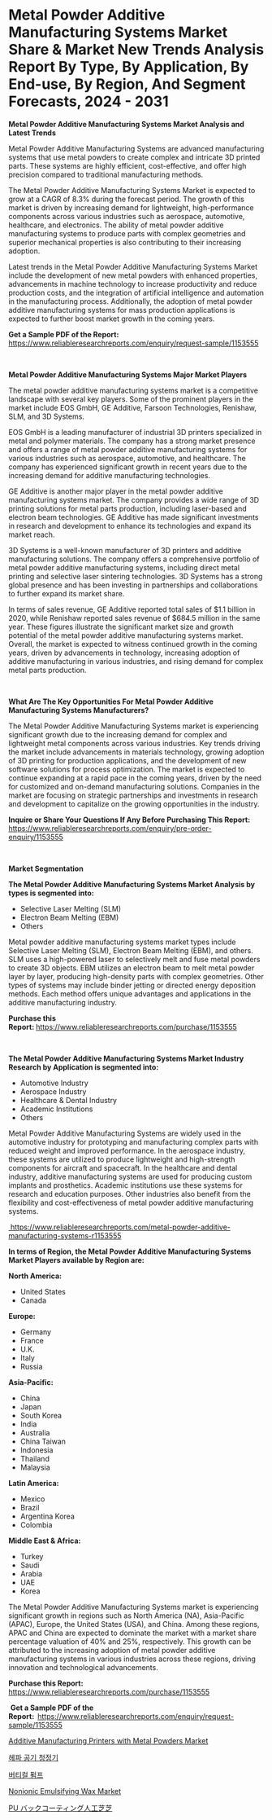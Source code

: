 <p><h1>Metal Powder Additive Manufacturing Systems Market Share & Market New Trends Analysis Report By Type, By Application, By End-use, By Region, And Segment Forecasts, 2024 - 2031</h1></p><p><strong>Metal Powder Additive Manufacturing Systems Market Analysis and Latest Trends</strong></p>
<p><p>Metal Powder Additive Manufacturing Systems are advanced manufacturing systems that use metal powders to create complex and intricate 3D printed parts. These systems are highly efficient, cost-effective, and offer high precision compared to traditional manufacturing methods.</p><p>The Metal Powder Additive Manufacturing Systems Market is expected to grow at a CAGR of 8.3% during the forecast period. The growth of this market is driven by increasing demand for lightweight, high-performance components across various industries such as aerospace, automotive, healthcare, and electronics. The ability of metal powder additive manufacturing systems to produce parts with complex geometries and superior mechanical properties is also contributing to their increasing adoption.</p><p>Latest trends in the Metal Powder Additive Manufacturing Systems Market include the development of new metal powders with enhanced properties, advancements in machine technology to increase productivity and reduce production costs, and the integration of artificial intelligence and automation in the manufacturing process. Additionally, the adoption of metal powder additive manufacturing systems for mass production applications is expected to further boost market growth in the coming years.</p></p>
<p><strong>Get a Sample PDF of the Report:&nbsp;</strong> <a href="https://www.reliableresearchreports.com/enquiry/request-sample/1153555">https://www.reliableresearchreports.com/enquiry/request-sample/1153555</a></p>
<p>&nbsp;</p>
<p><strong>Metal Powder Additive Manufacturing Systems Major Market Players</strong></p>
<p><p>The metal powder additive manufacturing systems market is a competitive landscape with several key players. Some of the prominent players in the market include EOS GmbH, GE Additive, Farsoon Technologies, Renishaw, SLM, and 3D Systems. </p><p>EOS GmbH is a leading manufacturer of industrial 3D printers specialized in metal and polymer materials. The company has a strong market presence and offers a range of metal powder additive manufacturing systems for various industries such as aerospace, automotive, and healthcare. The company has experienced significant growth in recent years due to the increasing demand for additive manufacturing technologies.</p><p>GE Additive is another major player in the metal powder additive manufacturing systems market. The company provides a wide range of 3D printing solutions for metal parts production, including laser-based and electron beam technologies. GE Additive has made significant investments in research and development to enhance its technologies and expand its market reach.</p><p>3D Systems is a well-known manufacturer of 3D printers and additive manufacturing solutions. The company offers a comprehensive portfolio of metal powder additive manufacturing systems, including direct metal printing and selective laser sintering technologies. 3D Systems has a strong global presence and has been investing in partnerships and collaborations to further expand its market share.</p><p>In terms of sales revenue, GE Additive reported total sales of $1.1 billion in 2020, while Renishaw reported sales revenue of $684.5 million in the same year. These figures illustrate the significant market size and growth potential of the metal powder additive manufacturing systems market. Overall, the market is expected to witness continued growth in the coming years, driven by advancements in technology, increasing adoption of additive manufacturing in various industries, and rising demand for complex metal parts production.</p></p>
<p>&nbsp;</p>
<p><strong>What Are The Key Opportunities For Metal Powder Additive Manufacturing Systems Manufacturers?</strong></p>
<p><p>The Metal Powder Additive Manufacturing Systems market is experiencing significant growth due to the increasing demand for complex and lightweight metal components across various industries. Key trends driving the market include advancements in materials technology, growing adoption of 3D printing for production applications, and the development of new software solutions for process optimization. The market is expected to continue expanding at a rapid pace in the coming years, driven by the need for customized and on-demand manufacturing solutions. Companies in the market are focusing on strategic partnerships and investments in research and development to capitalize on the growing opportunities in the industry.</p></p>
<p><strong>Inquire or Share Your Questions If Any Before Purchasing This Report:</strong> <a href="https://www.reliableresearchreports.com/enquiry/pre-order-enquiry/1153555">https://www.reliableresearchreports.com/enquiry/pre-order-enquiry/1153555</a></p>
<p>&nbsp;</p>
<p><strong>Market Segmentation</strong></p>
<p><strong>The Metal Powder Additive Manufacturing Systems Market Analysis by types is segmented into:</strong></p>
<p><ul><li>Selective Laser Melting (SLM)</li><li>Electron Beam Melting (EBM)</li><li>Others</li></ul></p>
<p><p>Metal powder additive manufacturing systems market types include Selective Laser Melting (SLM), Electron Beam Melting (EBM), and others. SLM uses a high-powered laser to selectively melt and fuse metal powders to create 3D objects. EBM utilizes an electron beam to melt metal powder layer by layer, producing high-density parts with complex geometries. Other types of systems may include binder jetting or directed energy deposition methods. Each method offers unique advantages and applications in the additive manufacturing industry.</p></p>
<p><strong>Purchase this Report:&nbsp;</strong><a href="https://www.reliableresearchreports.com/purchase/1153555">https://www.reliableresearchreports.com/purchase/1153555</a></p>
<p>&nbsp;</p>
<p><strong>The Metal Powder Additive Manufacturing Systems Market Industry Research by Application is segmented into:</strong></p>
<p><ul><li>Automotive Industry</li><li>Aerospace Industry</li><li>Healthcare & Dental Industry</li><li>Academic Institutions</li><li>Others</li></ul></p>
<p><p>Metal Powder Additive Manufacturing Systems are widely used in the automotive industry for prototyping and manufacturing complex parts with reduced weight and improved performance. In the aerospace industry, these systems are utilized to produce lightweight and high-strength components for aircraft and spacecraft. In the healthcare and dental industry, additive manufacturing systems are used for producing custom implants and prosthetics. Academic institutions use these systems for research and education purposes. Other industries also benefit from the flexibility and cost-effectiveness of metal powder additive manufacturing systems.</p></p>
<p><a href="https://www.reliableresearchreports.com/metal-powder-additive-manufacturing-systems-r1153555">&nbsp;https://www.reliableresearchreports.com/metal-powder-additive-manufacturing-systems-r1153555</a></p>
<p><strong>In terms of Region, the Metal Powder Additive Manufacturing Systems Market Players available by Region are:</strong></p>
<p>
    <p> <strong> North America: </strong>
        <ul>
            <li>United States</li>
            <li>Canada</li>
        </ul>
        </p> 
    <p> <strong> Europe: </strong>
        <ul>
            <li>Germany</li>
            <li>France</li>
            <li>U.K.</li>
            <li>Italy</li>
            <li>Russia</li>
        </ul>
        </p> 
    <p> <strong> Asia-Pacific: </strong>
        <ul>
            <li>China</li>
            <li>Japan</li>
            <li>South Korea</li>
            <li>India</li>
            <li>Australia</li>
            <li>China Taiwan</li>
            <li>Indonesia</li>
            <li>Thailand</li>
            <li>Malaysia</li>
        </ul>
        </p> 
    <p> <strong> Latin America: </strong>
        <ul>
            <li>Mexico</li>
            <li>Brazil</li>
            <li>Argentina Korea</li>
            <li>Colombia</li>
        </ul>
        </p> 
    <p> <strong> Middle East & Africa: </strong>
        <ul>
            <li>Turkey</li>
            <li>Saudi</li>
            <li>Arabia</li>
            <li>UAE</li>
            <li>Korea</li>
        </ul>
    </p>
    </p>
<p><p>The Metal Powder Additive Manufacturing Systems market is experiencing significant growth in regions such as North America (NA), Asia-Pacific (APAC), Europe, the United States (USA), and China. Among these regions, APAC and China are expected to dominate the market with a market share percentage valuation of 40% and 25%, respectively. This growth can be attributed to the increasing adoption of metal powder additive manufacturing systems in various industries across these regions, driving innovation and technological advancements.</p></p>
<p><strong>Purchase this Report: </strong><a href="https://www.reliableresearchreports.com/purchase/1153555">https://www.reliableresearchreports.com/purchase/1153555</a></p>
<p>&nbsp;<strong>Get a Sample PDF of the Report:&nbsp;&nbsp;</strong><a href="https://www.reliableresearchreports.com/enquiry/request-sample/1153555">https://www.reliableresearchreports.com/enquiry/request-sample/1153555</a></p>
<p><strong></strong></p>
<p><p><a href="https://github.com/seekum/Market-Research-Report-List-2/blob/main/additive-manufacturing-printers-with-metal-powders-market.md">Additive Manufacturing Printers with Metal Powders Market</a></p><p><a href="https://github.com/durgin521/Market-Research-Report-List-1/blob/main/659353339277.md">헤파 공기 청정기</a></p><p><a href="https://github.com/novabrown3/Market-Research-Report-List-1/blob/main/819910739276.md">버티컬 펌프</a></p><p><a href="https://issuu.com/reportprime-2/docs/nonionic-emulsifying-wax-market-size-2030.pptx">Nonionic Emulsifying Wax Market</a></p><p><a href="https://github.com/bevdtkn4419963/Market-Research-Report-List-1/blob/main/899469142744.md">PU バックコーティング人工芝芝</a></p></p>